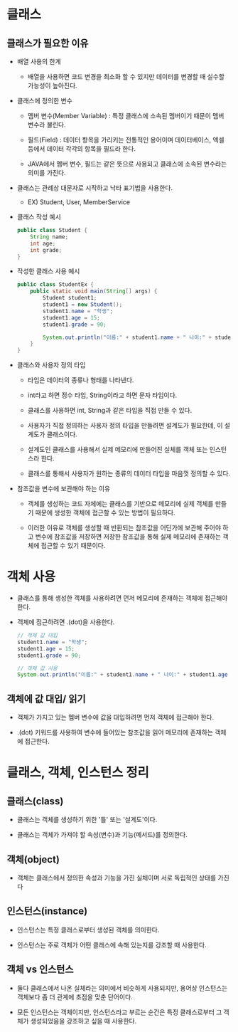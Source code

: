 # 클래스
## 클래스가 필요한 이유
  - 배열 사용의 한계
    - 배열을 사용하면 코드 변경을 최소화 할 수 있지만 데이터를 변경할 때 실수할 가능성이 높아진다.

  - 클래스에 정의한 변수
    - 멤버 변수(Member Variable) : 특정 클래스에 소속된 멤버이기 때문이 멤버 변수라 불린다.

    - 필드(Field) : 데이터 항목을 가리키는 전통적인 용어이며 데이터베이스, 엑셀 등에서 데이터 각각의 항목을 필드라 한다.

    - JAVA에서 멤버 변수, 필드는 같은 뜻으로 사용되고 클래스에 소속된 변수라는 의미를 가진다.

  - 클래스는 관례상 대문자로 시작하고 낙타 표기법을 사용한다.
    - EX) Student, User, MemberService

  - 클래스 작성 예시
    ```java
    public class Student {
        String name;
        int age;
        int grade;
    }
    ```
  
  - 작성한 클래스 사용 예시
    ```java
    public class StudentEx {
        public static void main(String[] args) {
            Student student1;
            student1 = new Student();
            student1.name = "학생";
            student1.age = 15;
            student1.grade = 90;

            System.out.println("이름:" + student1.name + " 나이:" + student1.age + " 성적:" + student1.grade);
        }
    }
    ```

  - 클래스와 사용자 정의 타입
    - 타입은 데이터의 종류나 형태를 나타낸다.

    - int라고 하면 정수 타입, String이라고 하면 문자 타입이다.

    - 클래스를 사용하면 int, String과 같은 타입을 직접 만들 수 있다.

    - 사용자가 직접 정의하는 사용자 정의 타입을 만들려면 설계도가 필요한데, 이 설계도가 클래스이다.

    - 설계도인 클래스를 사용해서 실제 메모리에 만들어진 실체를 객체 또는 인스턴스라 한다.

    - 클래스를 통해서 사용자가 원하는 종류의 데이터 타입을 마음껏 정의할 수 있다.

  - 참조값을 변수에 보관해야 하는 이유
    - 객체를 생성하는 코드 자체에는 클래스를 기반으로 메모리에 실제 객체를 만들기 때문에 생성한 객체에 접근할 수 있는 방법이 필요하다.

    - 이러한 이유로 객체를 생성할 때 반환되는 참조값을 어딘가에 보관해 주어야 하고 변수에 참조값을 저장하면 저장한 참조값을 통해 실제 메모리에 존재하는 객체에 접근할 수 있기 때문이다.

# 객체 사용
  - 클래스를 통해 생성한 객체를 사용하려면 먼저 메모리에 존재하는 객체에 접근해야 한다.

  - 객체에 접근하려면 .(dot)을 사용한다.

    ```java
    // 객체 값 대입
    student1.name = "학생";
    student1.age = 15;
    student1.grade = 90;

    // 객체 값 사용
    System.out.println("이름:" + student1.name + " 나이:" + student1.age + " 성적:" + student1.grade);
    ```

## 객체에 값 대입/ 읽기
  - 객체가 가지고 있는 멤버 변수에 값을 대입하려면 먼저 객체에 접근해야 한다.

  - .(dot) 키워드를 사용하여 변수에 들어있는 참조값을 읽어 메모리에 존재하는 객체에 접근한다.

# 클래스, 객체, 인스턴스 정리
## 클래스(class)
  - 클래스는 객체를 생성하기 위한 '틀' 또는 '설계도'이다.

  - 클래스는 객체가 가져야 할 속성(변수)과 기능(메서드)를 정의한다.

## 객체(object)
  - 객체는 클래스에서 정의한 속성과 기능을 가진 실체이며 서로 독립적인 상태를 가진다

## 인스턴스(instance)
  - 인스턴스는 특정 클래스로부터 생성된 객체를 의미한다.

  - 인스턴스는 주로 객체가 어떤 클래스에 속해 있는지를 강조할 때 사용한다.

## 객체 vs 인스턴스
  - 둘다 클래스에서 나온 실체라는 의미에서 비슷하게 사용되지만, 용어상 인스턴스는 객체보다 좀 더 관계에 초점을 맞춘 단어이다.

  - 모든 인스턴스는 객체이지만, 인스턴스라고 부르는 순간은 특정 클래스로부터 그 객체가 생성되었음을 강조하고 싶을 때 사용한다.